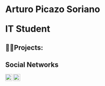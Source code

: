 <h1>Arturo Picazo Soriano <br/> <p>IT Student</p>

<h2>👨‍💻Projects:</h2>


<h2>Social Networks</h2>
<img align="left" alt="Arturo | LinkedIn" width="22px" src="https://cdn.jsdelivr.net/npm/simple-icons@v3/icons/linkedin.svg"><a href="https://www.linkedin.com/in/arturo-picazo-soriano-326775267/"></a></>
<img align="left" alt="Arturo | Instagram" width="22px" src="https://cdn.jsdelivr.net/npm/simple-icons@v3/icons/instagram.svg"><a href="https://www.instagram.com/_arturopicazo_/"></a></>
